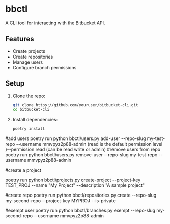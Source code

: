 # bbctl

A CLI tool for interacting with the Bitbucket API.

## Features
- Create projects
- Create repositories
- Manage users
- Configure branch permissions

## Setup
1. Clone the repo:
   ```bash
   git clone https://github.com/youruser/bitbucket-cli.git
   cd bitbucket-cli
1. Install dependencies:
   ```bash
   poetry install

#add users
poetry run python bbctl/users.py add-user --repo-slug my-test-repo --username mmvpyz2p88-admin (read is the default permission level )--permission read (can be read write or admin)
#remove users from repo
poetry run python bbctl/users.py remove-user --repo-slug my-test-repo --username mmvpyz2p88-admin

#create a project

 poetry run python bbctl/projects.py create-project --project-key TEST_PROJ --name "My Project" --description "A sample project"

 #create repo
 poetry run python bbctl/repositories.py create --repo-slug my-second-repo --project-key MYPROJ --is-private

 #exempt user
 poetry run python bbctl/branches.py exempt --repo-slug my-second-repo --username mmvpyz2p88-admin

